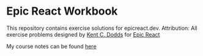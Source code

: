# Epic React Workbook

This repository contains exercise solutions for epicreact.dev.
Attribution: All exercise problems designed by [Kent C. Dodds](https://github.com/kentcdodds) for [Epic React](https://epicreact.dev)

My course notes can be found [here](https://github.com/pricklywiggles/epic-react-workbook/wiki/Notes-for-Epic-React-Workshops)
